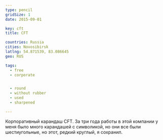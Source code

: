 ```yaml
---
type: pencil
gridSize: 1
date: 2015-09-01

key: cft
title: CFT

countries: Russia
cities: Novosibirsk
latlng: 54.871539, 83.086645
geo: RUS

tags:
  - free
  - corporate


  - round
  - without rubber
  - used
  - sharpened

---
```


Корпоративный карандаш CFT. За три года работы в этой компании у меня было много карандашей с символикой, но они все были шестиугольные, но этот, редкий круглый, я сохранил.

